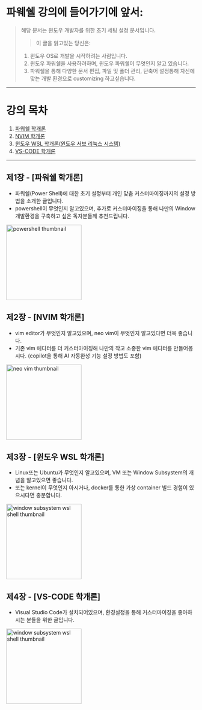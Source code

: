 # 파웨쉘 강의에 들어가기에 앞서:
> 해당 문서는 윈도우 개발자를 위한 초기 세팅 설정 문서입니다.
> > 이 글을 읽고있는 당신은:
> 1. 윈도우 OS로 개발을 시작하려는 사람입니다.
> 2. 윈도우 파워쉘을 사용하려하며, 윈도우 파워쉘이 무엇인지 알고 있습니다.
> 3. 파워쉘을 통해 다양한 문서 편집, 파일 및 폴더 관리, 단축어 설정통해 자신에 맞는 개발 환경으로 customizing 하고싶습니다.

---

# 강의 목차

1. [파워쉘 학개론](#제1장)
2. [NVIM 학개론](#제2장)
3. [윈도우 WSL 학개론(윈도우 서브 리눅스 시스템)](#제3장)
4. [VS-CODE 학개론](#제4장)

---
   
<h2 id="제1장" href="./PowerShell/PS_GUIDE.md">제1장 - [파워쉘 학개론]</h2>

* 파워쉘(Power Shell)에 대한 초기 설정부터 개인 맞춤 커스터마이징까지의 설정 방법을 소개한 글입니다.
* powershell이 무엇인지 알고있으며, 추가로 커스터마이징을 통해 나만의 Window 개발환경을 구축하고 싶은 독자분들께 추천드립니다. 

<img src="https://user-images.githubusercontent.com/77220824/189604174-d9daa7e5-bd01-4278-8d3d-a74138f60596.png" alt="powershell thumbnail" width="200"/>

<h2 id="제2장" href="./neovim/README.md">제2장 - [NVIM 학개론]</h2>

* vim editor가 무엇인지 알고있으며, neo vim이 무엇인지 알고있다면 더욱 좋습니다.
* 기존 vim 에디터를 더 커스터마이징해 나만의 작고 소중한 vim 에디터를 만들어봅시다. (copilot을 통해 AI 자동완성 기능 설정 방법도 포함)

<img src="https://user-images.githubusercontent.com/77220824/189604383-9eddfd96-d96c-4be2-b235-4af486f9a9e9.png" alt="neo vim thumbnail" width="200"/>

<h2 id="제3장" href="https://drive.google.com/drive/folders/1exZWUJMK4Z4MKzEtjbh74N148_Lqcai6">제3장 - [윈도우 WSL 학개론]</h2>

* Linux또는 Ubuntu가 무엇인지 알고있으며, VM 또는 Window Subsystem의 개념을 알고있으면 좋습니다.
* 또는 kernel이 무엇인지 아시거나, docker를 통한 가상 container 빌드 경험이 있으시다면 충분합니다.

<img src="https://user-images.githubusercontent.com/77220824/189601870-4647340b-6278-4946-9698-7bdefa2b7b71.png" alt="window subsystem wsl shell thumbnail" width="200"/>

<h2 id="제4장" href="./foldericons/README.md">제4장 - [VS-CODE 학개론]</h2>

* Visual Studio Code가 설치되어있으며, 환경설정을 통해 커스터마이징을 좋아하시는 분들을 위한 글입니다.

<img src="https://user-images.githubusercontent.com/77220824/189601870-4647340b-6278-4946-9698-7bdefa2b7b71.png" alt="window subsystem wsl shell thumbnail" width="200"/>
